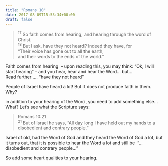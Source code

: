 ```yaml
---
title: "Romans 10"
date: 2017-08-09T15:53:34+00:00
draft: false
---
```


> <sup>17</sup> So faith comes from hearing, and hearing through the word of Christ.  
> <sup>18</sup> But I ask, have they not heard? Indeed they have, for  
> “Their voice has gone out to all the earth,  
> and their words to the ends of the world.”

Faith comes from hearing  &#8211; upon reading this, you may think: &#8220;Ok, I will start hearing&#8221; &#8211; and you hear, hear and hear the Word&#8230; but&#8230;  
Read further &#8230;. &#8220;have they not heard&#8221;

People of Israel have heard a lot! But it does not produce faith in them. Why?

in addition to your hearing of the Word, you need to add something else&#8230; What? Let&#8217;s see what the Scripture says:

> Romans 10:21  
> <sup>21</sup> But of Israel he says, “All day long I have held out my hands to a disobedient and contrary people.”

Israel of old, had the Word of God and they heard the Word of God a lot, but it turns out, that it is possible to hear the Word a lot and still be  &#8220;&#8230;disobedient and contrary people&#8230;&#8221;

So add some heart qualities to your hearing.
